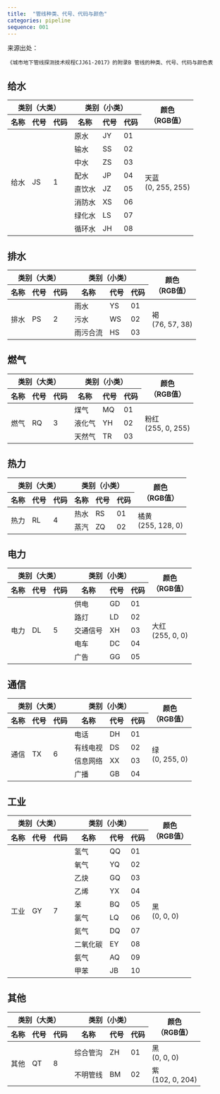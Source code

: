 ```yaml
---
title:  "管线种类、代号、代码与颜色"
categories: pipeline
sequence: 001
---
```


来源出处：

```text
《城市地下管线探测技术规程CJJ61-2017》的附录B 管线的种类、代号、代码与颜色表
```

## 给水

<table>
<thead>
<tr>
    <th class="w3-center" colspan="3">类别（大类）</th>
    <th class="w3-center" colspan="3">类别（小类）</th>
    <th class="w3-center" rowspan="2">颜色<br/>（RGB值）</th>
</tr>
<tr>
    <th class="w3-center">名称</th>
    <th class="w3-center">代号</th>
    <th class="w3-center">代码</th>
    <th class="w3-center">名称</th>
    <th class="w3-center">代号</th>
    <th class="w3-center">代码</th>
</tr>
</thead>
<tbody>
<tr>
    <td class="w3-center" rowspan="8">给水</td>
    <td class="w3-center" rowspan="8">JS</td>
    <td class="w3-center" rowspan="8">1</td>
    <td class="w3-center">原水</td>
    <td class="w3-center">JY</td>
    <td class="w3-center">01</td>
    <td class="w3-center" rowspan="8">天蓝<br/>(0, 255, 255)</td>
</tr>
<tr>
    <td class="w3-center">输水</td>
    <td class="w3-center">SS</td>
    <td class="w3-center">02</td>
</tr>
<tr>
    <td class="w3-center">中水</td>
    <td class="w3-center">ZS</td>
    <td class="w3-center">03</td>
</tr>
<tr>
    <td class="w3-center">配水</td>
    <td class="w3-center">JP</td>
    <td class="w3-center">04</td>
</tr>
<tr>
    <td class="w3-center">直饮水</td>
    <td class="w3-center">JZ</td>
    <td class="w3-center">05</td>
</tr>
<tr>
    <td class="w3-center">消防水</td>
    <td class="w3-center">XS</td>
    <td class="w3-center">06</td>
</tr>
<tr>
    <td class="w3-center">绿化水</td>
    <td class="w3-center">LS</td>
    <td class="w3-center">07</td>
</tr>
<tr>
    <td class="w3-center">循环水</td>
    <td class="w3-center">JH</td>
    <td class="w3-center">08</td>
</tr>
</tbody>
</table>

## 排水

<table>
<thead>
<tr>
    <th class="w3-center" colspan="3">类别（大类）</th>
    <th class="w3-center" colspan="3">类别（小类）</th>
    <th class="w3-center" rowspan="2">颜色<br/>（RGB值）</th>
</tr>
<tr>
    <th class="w3-center">名称</th>
    <th class="w3-center">代号</th>
    <th class="w3-center">代码</th>
    <th class="w3-center">名称</th>
    <th class="w3-center">代号</th>
    <th class="w3-center">代码</th>
</tr>
</thead>
<tbody>
<tr>
    <td class="w3-center" rowspan="3">排水</td>
    <td class="w3-center" rowspan="3">PS</td>
    <td class="w3-center" rowspan="3">2</td>
    <td class="w3-center">雨水</td>
    <td class="w3-center">YS</td>
    <td class="w3-center">01</td>
    <td class="w3-center" rowspan="3">褐<br/>(76, 57, 38)</td>
</tr>
<tr>
    <td class="w3-center">污水</td>
    <td class="w3-center">WS</td>
    <td class="w3-center">02</td>
</tr>
<tr>
    <td class="w3-center">雨污合流</td>
    <td class="w3-center">HS</td>
    <td class="w3-center">03</td>
</tr>
</tbody>
</table>

## 燃气

<table>
<thead>
<tr>
    <th class="w3-center" colspan="3">类别（大类）</th>
    <th class="w3-center" colspan="3">类别（小类）</th>
    <th class="w3-center" rowspan="2">颜色<br/>（RGB值）</th>
</tr>
<tr>
    <th class="w3-center">名称</th>
    <th class="w3-center">代号</th>
    <th class="w3-center">代码</th>
    <th class="w3-center">名称</th>
    <th class="w3-center">代号</th>
    <th class="w3-center">代码</th>
</tr>
</thead>
<tbody>
<tr>
    <td class="w3-center" rowspan="3">燃气</td>
    <td class="w3-center" rowspan="3">RQ</td>
    <td class="w3-center" rowspan="3">3</td>
    <td class="w3-center">煤气</td>
    <td class="w3-center">MQ</td>
    <td class="w3-center">01</td>
    <td class="w3-center" rowspan="3">粉红<br/>(255, 0, 255)</td>
</tr>
<tr>
    <td class="w3-center">液化气</td>
    <td class="w3-center">YH</td>
    <td class="w3-center">02</td>
</tr>
<tr>
    <td class="w3-center">天然气</td>
    <td class="w3-center">TR</td>
    <td class="w3-center">03</td>
</tr>
</tbody>
</table>

## 热力

<table>
<thead>
<tr>
    <th class="w3-center" colspan="3">类别（大类）</th>
    <th class="w3-center" colspan="3">类别（小类）</th>
    <th class="w3-center" rowspan="2">颜色<br/>（RGB值）</th>
</tr>
<tr>
    <th class="w3-center">名称</th>
    <th class="w3-center">代号</th>
    <th class="w3-center">代码</th>
    <th class="w3-center">名称</th>
    <th class="w3-center">代号</th>
    <th class="w3-center">代码</th>
</tr>
</thead>
<tbody>
<tr>
    <td class="w3-center" rowspan="2">热力</td>
    <td class="w3-center" rowspan="2">RL</td>
    <td class="w3-center" rowspan="2">4</td>
    <td class="w3-center">热水</td>
    <td class="w3-center">RS</td>
    <td class="w3-center">01</td>
    <td class="w3-center" rowspan="2">橘黄<br/>(255, 128, 0)</td>
</tr>
<tr>
    <td class="w3-center">蒸汽</td>
    <td class="w3-center">ZQ</td>
    <td class="w3-center">02</td>
</tr>
</tbody>
</table>

## 电力

<table>
<thead>
<tr>
    <th class="w3-center" colspan="3">类别（大类）</th>
    <th class="w3-center" colspan="3">类别（小类）</th>
    <th class="w3-center" rowspan="2">颜色<br/>（RGB值）</th>
</tr>
<tr>
    <th class="w3-center">名称</th>
    <th class="w3-center">代号</th>
    <th class="w3-center">代码</th>
    <th class="w3-center">名称</th>
    <th class="w3-center">代号</th>
    <th class="w3-center">代码</th>
</tr>
</thead>
<tbody>
<tr>
    <td class="w3-center" rowspan="5">电力</td>
    <td class="w3-center" rowspan="5">DL</td>
    <td class="w3-center" rowspan="5">5</td>
    <td class="w3-center">供电</td>
    <td class="w3-center">GD</td>
    <td class="w3-center">01</td>
    <td class="w3-center" rowspan="5">大红<br/>(255, 0, 0)</td>
</tr>
<tr>
    <td class="w3-center">路灯</td>
    <td class="w3-center">LD</td>
    <td class="w3-center">02</td>
</tr>
<tr>
    <td class="w3-center">交通信号</td>
    <td class="w3-center">XH</td>
    <td class="w3-center">03</td>
</tr>
<tr>
    <td class="w3-center">电车</td>
    <td class="w3-center">DC</td>
    <td class="w3-center">04</td>
</tr>
<tr>
    <td class="w3-center">广告</td>
    <td class="w3-center">GG</td>
    <td class="w3-center">05</td>
</tr>
</tbody>
</table>

## 通信

<table>
<thead>
<tr>
    <th class="w3-center" colspan="3">类别（大类）</th>
    <th class="w3-center" colspan="3">类别（小类）</th>
    <th class="w3-center" rowspan="2">颜色<br/>（RGB值）</th>
</tr>
<tr>
    <th class="w3-center">名称</th>
    <th class="w3-center">代号</th>
    <th class="w3-center">代码</th>
    <th class="w3-center">名称</th>
    <th class="w3-center">代号</th>
    <th class="w3-center">代码</th>
</tr>
</thead>
<tbody>
<tr>
    <td class="w3-center" rowspan="4">通信</td>
    <td class="w3-center" rowspan="4">TX</td>
    <td class="w3-center" rowspan="4">6</td>
    <td class="w3-center">电话</td>
    <td class="w3-center">DH</td>
    <td class="w3-center">01</td>
    <td class="w3-center" rowspan="4">绿<br/>(0, 255, 0)</td>
</tr>
<tr>
    <td class="w3-center">有线电视</td>
    <td class="w3-center">DS</td>
    <td class="w3-center">02</td>
</tr>
<tr>
    <td class="w3-center">信息网络</td>
    <td class="w3-center">XX</td>
    <td class="w3-center">03</td>
</tr>
<tr>
    <td class="w3-center">广播</td>
    <td class="w3-center">GB</td>
    <td class="w3-center">04</td>
</tr>
</tbody>
</table>

## 工业

<table>
<thead>
<tr>
    <th class="w3-center" colspan="3">类别（大类）</th>
    <th class="w3-center" colspan="3">类别（小类）</th>
    <th class="w3-center" rowspan="2">颜色<br/>（RGB值）</th>
</tr>
<tr>
    <th class="w3-center">名称</th>
    <th class="w3-center">代号</th>
    <th class="w3-center">代码</th>
    <th class="w3-center">名称</th>
    <th class="w3-center">代号</th>
    <th class="w3-center">代码</th>
</tr>
</thead>
<tbody>
<tr>
    <td class="w3-center" rowspan="10">工业</td>
    <td class="w3-center" rowspan="10">GY</td>
    <td class="w3-center" rowspan="10">7</td>
    <td class="w3-center">氢气</td>
    <td class="w3-center">QQ</td>
    <td class="w3-center">01</td>
    <td class="w3-center" rowspan="10">黑<br/>(0, 0, 0)</td>
</tr>
<tr>
    <td class="w3-center">氧气</td>
    <td class="w3-center">YQ</td>
    <td class="w3-center">02</td>
</tr>
<tr>
    <td class="w3-center">乙炔</td>
    <td class="w3-center">GQ</td>
    <td class="w3-center">03</td>
</tr>
<tr>
    <td class="w3-center">乙烯</td>
    <td class="w3-center">YX</td>
    <td class="w3-center">04</td>
</tr>
<tr>
    <td class="w3-center">苯</td>
    <td class="w3-center">BQ</td>
    <td class="w3-center">05</td>
</tr>
<tr>
    <td class="w3-center">氯气</td>
    <td class="w3-center">LQ</td>
    <td class="w3-center">06</td>
</tr>
<tr>
    <td class="w3-center">氮气</td>
    <td class="w3-center">DQ</td>
    <td class="w3-center">07</td>
</tr>
<tr>
    <td class="w3-center">二氧化碳</td>
    <td class="w3-center">EY</td>
    <td class="w3-center">08</td>
</tr>
<tr>
    <td class="w3-center">氨气</td>
    <td class="w3-center">AQ</td>
    <td class="w3-center">09</td>
</tr>
<tr>
    <td class="w3-center">甲苯</td>
    <td class="w3-center">JB</td>
    <td class="w3-center">10</td>
</tr>
</tbody>
</table>

## 其他

<table>
<thead>
<tr>
    <th class="w3-center" colspan="3">类别（大类）</th>
    <th class="w3-center" colspan="3">类别（小类）</th>
    <th class="w3-center" rowspan="2">颜色<br/>（RGB值）</th>
</tr>
<tr>
    <th class="w3-center">名称</th>
    <th class="w3-center">代号</th>
    <th class="w3-center">代码</th>
    <th class="w3-center">名称</th>
    <th class="w3-center">代号</th>
    <th class="w3-center">代码</th>
</tr>
</thead>
<tbody>
<tr>
    <td class="w3-center" rowspan="2">其他</td>
    <td class="w3-center" rowspan="2">QT</td>
    <td class="w3-center" rowspan="2">8</td>
    <td class="w3-center">综合管沟</td>
    <td class="w3-center">ZH</td>
    <td class="w3-center">01</td>
    <td class="w3-center">黑<br/>(0, 0, 0)</td>
</tr>
<tr>
    <td class="w3-center">不明管线</td>
    <td class="w3-center">BM</td>
    <td class="w3-center">02</td>
    <td class="w3-center">紫<br/>(102, 0, 204)</td>
</tr>
</tbody>
</table>